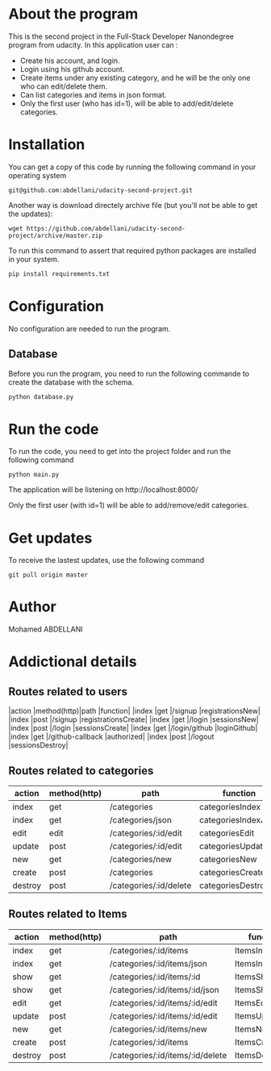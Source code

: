 # About the program
This is the second project in the Full-Stack Developer Nanondegree program from udacity.
In this application user can :
- Create his account, and login.
- Login using his github account.
- Create items under any existing category, and he will be the only one who can edit/delete them.
- Can list categories and items in json format.
- Only the first user (who has id=1), will be able to add/edit/delete categories.
# Installation 
You can get a copy of this code by running the following command in your operating system
```
git@github.com:abdellani/udacity-second-project.git
```
Another way is download directely archive file (but you'll not be able to get the updates): 
```
wget https://github.com/abdellani/udacity-second-project/archive/master.zip
```
To run this command to assert that required python packages are installed in your system.
```bash
pip install requirements.txt
```
# Configuration 
No configuration are needed to run the program. 
## Database
Before you run the program, you need to run the following commande to create the database with the schema.
```bash 
python database.py
```
# Run the code
To run the code, you need to get into the project folder and run the following command
```
python main.py
```
The application will be listening on http://localhost:8000/

Only the first user (with id=1) will be able to add/remove/edit categories. 

# Get updates
To receive the lastest updates, use the following command
```
git pull origin master
```
# Author
Mohamed ABDELLANI

# Addictional details

## Routes related to users

|action |method(http)|path |function|
|index  |get    |/signup            |registrationsNew|
|index  |post   |/signup            |registrationsCreate|
|index  |get   |/login            |sessionsNew|
|index  |post   |/login            |sessionsCreate|
|index  |get   |/login/github            |loginGithub|
|index  |get   |/github-callback            |authorized|
|index  |post   |/logout            |sessionsDestroy|

## Routes related to categories

|action |method(http)|path |function|
|-------|-------|-----|--------| 
|index  |get    |/categories            |categoriesIndex|
|index  |get    |/categories/json       |categoriesIndexJson|
|edit   |edit   |/categories/:id/edit   |categoriesEdit|
|update |post   |/categories/:id/edit   |categoriesUpdate|
|new    |get    |/categories/new        |categoriesNew|
|create |post   |/categories            |categoriesCreate|
|destroy|post   |/categories/:id/delete |categoriesDestroy|

## Routes related to Items

|action |method(http)|path |function|
|-------|-------|-----                            |--------| 
|index  |get    |/categories/:id/items            |ItemsIndex|
|index  |get    |/categories/:id/items/json       |ItemsIndexJson|
|show   |get    |/categories/:id/items/:id        |ItemsShow|
|show   |get    |/categories/:id/items/:id/json   |ItemsShowJson|
|edit   |get    |/categories/:id/items/:id/edit   |ItemsEdit|
|update |post   |/categories/:id/items/:id/edit   |ItemsUpdate|
|new    |get    |/categories/:id/items/new        |ItemsNew|
|create |post   |/categories/:id/items            |ItemsCreate|
|destroy|post   |/categories/:id/items/:id/delete |ItemsDestroy|
